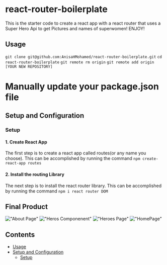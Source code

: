 # react-router-boilerplate
This is the starter code to create a react app with a react router that uses a Super Hero Api to get Pictures and names of superwomen!
ENJOY!



## Usage

```git clone git@github.com:AnisaHMohamed/react-router-boilerplate.git```
```cd react-router-boilerplate```
```git remote rm origin```
```git remote add origin [YOUR NEW REPOSITORY]```

# Manually update your package.json file

## Setup and Configuration

### Setup

#### 1. Create React App

The first step is to create a react app called routes(or any name you choose). This can be accomplished by running the command
 ```npm create-react-app routes```

#### 2. Install the routing Library

The next step is to install the react router library. This can be accomplished by running the command 
```npm i react router DOM```



## Final Product
!["About Page"](https://github.com/AnisaHMohamed/react-router-boilerplate/blob/master/docs/About%20Page.png?raw=true)
!["Heros Componenent"](https://github.com/AnisaHMohamed/react-router-boilerplate/blob/master/docs/Hero%20Component.png?raw=true)
!["Heroes Page"](https://github.com/AnisaHMohamed/react-router-boilerplate/blob/master/docs/Heros%20Page.png?raw=true)
!["HomePage"](https://github.com/AnisaHMohamed/react-router-boilerplate/blob/master/docs/Homepage.png?raw=true)
## Contents
* [Usage](#Usage)
* [Setup and Configuration](#setup-and-configuration)
  * [Setup](#setup)

